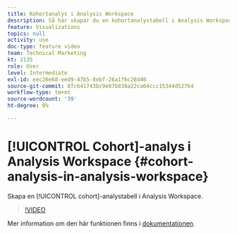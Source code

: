 ```yaml
---
title: Kohortanalys i Analysis Workspace
description: Så här skapar du en kohortanalystabell i Analysis Workspace.
feature: Visualizations
topics: null
activity: use
doc-type: feature video
team: Technical Marketing
kt: 2135
role: User
level: Intermediate
exl-id: eec26e68-eed9-47b5-8ebf-26a1f6c28d40
source-git-commit: 8fc641743bc9e07b838a22ca64ccc15344d52764
workflow-type: tm+mt
source-wordcount: '39'
ht-degree: 0%

---
```


# [!UICONTROL Cohort]-analys i Analysis Workspace {#cohort-analysis-in-analysis-workspace}

Skapa en [!UICONTROL cohort]-analystabell i Analysis Workspace.

>[!VIDEO](https://video.tv.adobe.com/v/3430082/?quality=12&learn=on&captions=swe)

Mer information om den här funktionen finns i [dokumentationen](https://experienceleague.adobe.com/docs/analytics/analyze/analysis-workspace/visualizations/cohort-table/cohort-analysis.html?lang=sv-SE).
